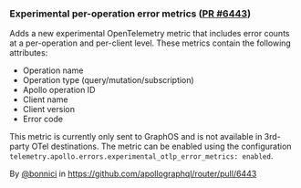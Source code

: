 ### Experimental per-operation error metrics ([PR #6443](https://github.com/apollographql/router/pull/6443))

Adds a new experimental OpenTelemetry metric that includes error counts at a per-operation and per-client level. These metrics contain the following attributes:
* Operation name
* Operation type (query/mutation/subscription)
* Apollo operation ID
* Client name
* Client version
* Error code

This metric is currently only sent to GraphOS and is not available in 3rd-party OTel destinations. The metric can be enabled using the configuration `telemetry.apollo.errors.experimental_otlp_error_metrics: enabled`.

By [@bonnici](https://github.com/bonnici) in https://github.com/apollographql/router/pull/6443
